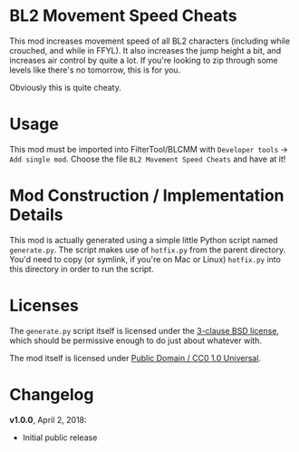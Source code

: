 BL2 Movement Speed Cheats
=========================

This mod increases movement speed of all BL2 characters (including while
crouched, and while in FFYL).  It also increases the jump height a bit, and
increases air control by quite a lot.  If you're looking to zip through
some levels like there's no tomorrow, this is for you.

Obviously this is quite cheaty.

Usage
=====

This mod must be imported into FilterTool/BLCMM with `Developer tools` ->
`Add single mod`.  Choose the file `BL2 Movement Speed Cheats` and have at it!

Mod Construction / Implementation Details
=========================================

This mod is actually generated using a simple little Python script named
`generate.py`.  The script makes use of `hotfix.py` from the parent directory.
You'd need to copy (or symlink, if you're on Mac or Linux) `hotfix.py` into
this directory in order to run the script.

Licenses
========

The `generate.py` script itself is licensed under the
[3-clause BSD license](https://opensource.org/licenses/BSD-3-Clause),
which should be permissive enough to do just about whatever with.

The mod itself is licensed under
[Public Domain / CC0 1.0 Universal](https://creativecommons.org/publicdomain/zero/1.0/).

Changelog
=========

**v1.0.0**, April 2, 2018:
 * Initial public release
